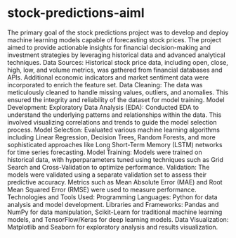 # stock-predictions-aiml
The primary goal of the stock predictions project was to develop and deploy machine learning models capable of forecasting stock prices. The project aimed to provide actionable insights for financial decision-making and investment strategies by leveraging historical data and advanced analytical techniques.
Data Sources: Historical stock price data, including open, close, high, low, and volume metrics, was gathered from financial databases and APIs. Additional economic indicators and market sentiment data were incorporated to enrich the feature set.
Data Cleaning: The data was meticulously cleaned to handle missing values, outliers, and anomalies. This ensured the integrity and reliability of the dataset for model training.
Model Development:
Exploratory Data Analysis (EDA): Conducted EDA to understand the underlying patterns and relationships within the data. This involved visualizing correlations and trends to guide the model selection process.
Model Selection: Evaluated various machine learning algorithms including Linear Regression, Decision Trees, Random Forests, and more sophisticated approaches like Long Short-Term Memory (LSTM) networks for time series forecasting.
Model Training: Models were trained on historical data, with hyperparameters tuned using techniques such as Grid Search and Cross-Validation to optimize performance.
Validation: The models were validated using a separate validation set to assess their predictive accuracy. Metrics such as Mean Absolute Error (MAE) and Root Mean Squared Error (RMSE) were used to measure performance.
Technologies and Tools Used:
Programming Languages: Python for data analysis and model development.
Libraries and Frameworks: Pandas and NumPy for data manipulation, Scikit-Learn for traditional machine learning models, and TensorFlow/Keras for deep learning models.
Data Visualization: Matplotlib and Seaborn for exploratory analysis and results visualization.
